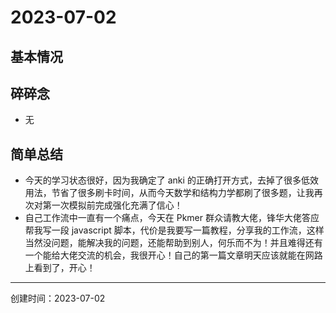 # 2023-07-02

## 基本情况



## 碎碎念

- 无

## 简单总结

- 今天的学习状态很好，因为我确定了 anki 的正确打开方式，去掉了很多低效用法，节省了很多刷卡时间，从而今天数学和结构力学都刷了很多题，让我再次对第一次模拟前完成强化充满了信心！
- 自己工作流中一直有一个痛点，今天在 Pkmer 群众请教大佬，锋华大佬答应帮我写一段 javascript 脚本，代价是我要写一篇教程，分享我的工作流，这样当然没问题，能解决我的问题，还能帮助到别人，何乐而不为！并且难得还有一个能给大佬交流的机会，我很开心！自己的第一篇文章明天应该就能在网路上看到了，开心！

---

创建时间：2023-07-02